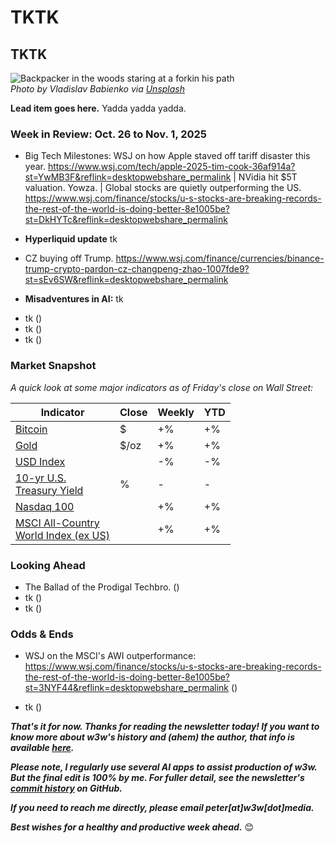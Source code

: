 # TKTK
## TKTK

![Backpacker in the woods staring at a forkin his path](https://w3w.news/img/twopaths-vladislav-babienko-2000.jpg)  
*Photo by Vladislav Babienko via [Unsplash](https://unsplash.com/@garri)*

**Lead item goes here.** Yadda yadda yadda.

### Week in Review: Oct. 26 to Nov. 1, 2025

- Big Tech Milestones: WSJ on how Apple staved off tariff disaster this year. https://www.wsj.com/tech/apple-2025-tim-cook-36af914a?st=YwMB3F&reflink=desktopwebshare_permalink | NVidia hit $5T valuation. Yowza. <!-- Link TK --> | Global stocks are quietly outperforming the US. https://www.wsj.com/finance/stocks/u-s-stocks-are-breaking-records-the-rest-of-the-world-is-doing-better-8e1005be?st=DkHYTc&reflink=desktopwebshare_permalink

- **Hyperliquid update** tk <!-- Need to get something into the newsletter on these guys. Trading volume has been taking off and we haven't mentioned. Some search results that might help: https://duckduckgo.com/?q=hyperliquid+monthly+volume&t=brave&ia=web -->

- CZ buying off Trump. https://www.wsj.com/finance/currencies/binance-trump-crypto-pardon-cz-changpeng-zhao-1007fde9?st=sEv6SW&reflink=desktopwebshare_permalink

- **Misadventures in AI:** tk
<!--
Digest a bunch o' string from last week...

A new study published in the Harvard Business Review exposed a growing phenomenon called "workslop,"** which is defined as AI-generated content that lacks the substance to meaningfully advance a task. The report found that over 40% of US employees receive such content, leading researchers to conclude that rushed AI deployment without proper training is "destroying productivity." ([The Guardian](https://www.theguardian.com/business/2025/oct/12/ai-workslop-us-employees), Oct. 12, 2025) <!-- Article curated and summarized by Gemini |  The Wikimedia Foundation has reported an 8% decline in human traffic to Wikipedia between May and August 2025, citing the rise of search engines and chatbots providing direct access to Wikipedia content without sending users to the site. This trend, attributed to the growing use of generative AI and social media, has significant implications for the future of online publishing and the sustainability of content creation. ([Decrypt](https://decrypt.co/344845/wikipedia-traffic-drops-ai-answers-eat-free-encyclopedia)) <!-- Article curated by me, summarized by Leo/Llama 3.1 8B | AI assistants make widespread sourcing errors, new research finds [https://www.reuters.com/business/media-telecom/ai-assistants-make-widespread-errors-about-news-new-research-shows-2025-10-21/](https://www.reuters.com/business/media-telecom/ai-assistants-make-widespread-errors-about-news-new-research-shows-2025-10-21/) ([Reuters][4]) *Why it matters*: As AI becomes more embedded in workflows (news, search, assistance) the “trust” and “accuracy” aspects are coming into sharper focus — relevant for enterprise and consumer contexts. [4]: https://www.reuters.com/business/media-telecom/ai-assistants-make-widespread-errors-about-news-new-research-shows-2025-10-21/?utm_source=chatgpt.com "AI assistants make widespread errors about the news, new ..."  <!-- Curated by ChagGPT. | **Experts warn that the growing use of AI in clinical settings could create an intractable "blame game" for medical failings.** The introduction of AI-powered tools for diagnosis and care raises complex legal issues, as patients may face significant barriers in demonstrating fault due to a lack of transparency into the AI's internal workings and a challenge in proposing a reasonable alternative design. The report, which came out of a summit hosted by the *Journal of the American Medical Association (JAMA)*, highlights the need for dedicated funding to properly assess AI tool performance in real-world clinical use. ([The Guardian](https://www.theguardian.com/technology/2025/oct/13/ai-tools-medical-health-liability-artificial-intelligence)) <!-- Article curated and summarized by Gemini | **Cisco Study: Only 13% of Global Enterprises Are ‘AI-Ready’ for Scaled Deployment** The Cisco 2025 AI Readiness Index revealed that while virtually all businesses are experimenting with AI, only 13% are truly prepared to deploy and scale AI solutions with measurable value. The report suggests most companies face significant gaps in critical areas like data quality, security, talent, and governance, indicating that the path from AI pilot to enterprise transformation remains highly challenging. [Link](https://dig.watch/updates/new-cisco-study-shows-most-companies-arent-ai-ready) <!-- Story curated by Google Gemini | **Major Study Finds AI Chatbots Misrepresent News Content Nearly Half the Time** A new study by 22 international public service media organizations, including the BBC and NPR, found that AI assistants like ChatGPT, Copilot, and Google's Gemini systematically distort news content in 45% of responses. The research found significant sourcing problems and factual errors, raising major alarms over AI's role in information integrity as public reliance on these tools for news consumption grows. ([DW](https://www.dw.com/en/ai-chatbots-misrepresent-news-almost-half-the-time-says-major-new-study/a-74392921)) <!-- Story curated by Google Gemini | [“These nonprofits lobbied to regulate OpenAI — then the subpoenas came”](https://www.theverge.com/ai-artificial-intelligence/801994/openai-subpoenas-intimidation-tactics-nonprofits-elon-musk-restructuring) (The Verge) — ([The Verge][1]) A deep dive into how OpenAI is deploying broad subpoenas against nonprofit organisations critical of its governance and restructuring—which poses serious questions about power, oversight and AI company accountability. <!-- Story curated by ChatGPT -->

- tk ([]())
- tk ([]())
- tk ([]())

### Market Snapshot

*A quick look at some major indicators as of Friday's close on Wall Street:* <!-- See spreadsheet at https://docs.google.com/spreadsheets/d/11XuSerOv1DG7vFWAkwoXehOe4G4xDMm6LSNL7SAL4vA/edit?gid=1586624920#gid=1586624920 -->

<table>

  <thead>
    <tr>
      <th>Indicator</th>
      <th>Close</th>
      <th>Weekly</th>
      <th>YTD</th>
    </tr>
  </thead>

  <tbody>
    <tr>
      <td><a href="https://coinmarketcap.com/currencies/bitcoin/">Bitcoin</a></td>
      <td>$</td>
      <td>+%</td>
      <td>+%</td>
    </tr>
    <tr>
      <td><a href="https://finance.yahoo.com/quote/GC%3DF?p=GC%253DF">Gold</a></td>
      <td>$/oz</td>
      <td>+%</td>
      <td>+%</td>
    </tr>
    <tr>
      <td><a href="https://finance.yahoo.com/quote/DX-Y.NYB?p=DX-Y.NYB&.tsrc=fin-srch">USD Index</a></td>
      <td></td>
      <td>-%</td>
      <td>-%</td>
    </tr>
    <tr>
      <td><a href="https://finance.yahoo.com/quote/%5ETNX/">10-yr U.S. <br>Treasury Yield</a></td>
      <td>%</td>
      <td>-</td>
      <td>-</td>
    </tr>
    <tr>
      <td><a href="https://finance.yahoo.com/quote/%5ENDX/components?p=%255ENDX">Nasdaq 100</a></td>
      <td></td>
      <td>+%</td>
      <td>+%</td>
    </tr>
    <tr>
      <td><a href="https://www.msci.com/indexes/index/899901">MSCI All-Country <br>World Index (ex US)</a></td>
      <td></td>
      <td>+%</td>
      <td>+%</td>
    </tr>
  </tbody>
</table>

### Looking Ahead

- The Ballad of the Prodigal Techbro. ([](https://conversationalist.org/2020/03/05/the-prodigal-techbro/))
- tk ([]())
- tk ([]())

### Odds & Ends

- WSJ on the MSCI's AWI outperformance: https://www.wsj.com/finance/stocks/u-s-stocks-are-breaking-records-the-rest-of-the-world-is-doing-better-8e1005be?st=3NYF44&reflink=desktopwebshare_permalink ([]()) <!-- Curated by me -->

- tk ([]())

_**That's it for now. Thanks for reading the newsletter today! If you want to know more about w3w's history and (ahem) the author, that info is available [here](https://w3wnews.substack.com/about).**_

_**Please note, I regularly use several AI apps to assist production of w3w. But the final edit is 100% by me. For fuller detail, see the newsletter's [commit history](https://github.com/peteramckay/w3wnewsletter/commits) on GitHub.**_

_**If you need to reach me directly, please email peter[at]w3w[dot]media.**_

_**Best wishes for a healthy and productive week ahead.**_ 😊
